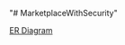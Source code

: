 "# MarketplaceWithSecurity" 

[ER Diagram](https://viewer.diagrams.net/?tags=%7B%7D&highlight=0000ff&edit=_blank&layers=1&nav=1&title=VideoGameMarket#R7V1dj9soFP01kboPWwUnjp3HTTrtSjuVRjNddfapYmKSIBHjxaST9NcvxOB8EDJJO7FnfS2NNAZjbHOPzyGXC3R648Xqk8DZ%2FDNPCOsE3WTV6X3oBAFC3Vj90znrIicOhkXGTNDEFNpmPNAfxGR2Te6SJiTfKyg5Z5Jm%2B5kTnqZkIvfysBD8eb%2FYlLP9u2Z4RpyMhwlmbu5Xmsh5%2BV7d7Yk%2FCZ3Nza3j0JxYYFvYZORznPDnnazeTac3FpzL4mixGhOmG8%2B2S3HdR8%2FZ8sEESeU5F0SPydNj8oUNpuJHsPqS3z11V7%2BbWr5jtjQv%2FAkviHlgubatoJ4904cSP%2BmsUS6xkMZYva7KUM0vMU2JUBlok2YMZzndFC9y5pQlt3jNl9JWZFOjKV2R5L6wlS6rzHarKtNJXflUVf5gHkafxozOUnU8UW%2Bu7zgSJFfPcotzaUqYtyJCkpW3uVBpBIVewhdEirUqYi6IjdkMbpE14%2FMOCmyZ%2BQ4ASntjg7xZWfXWOOrA2OcCWwWOrU7b6V6jbTTngv7Q1mGmNXdtt0k%2F0wXDqUIxTg6yRnzz2W5sQBkbc8a1gVOeEsfGulAiePYFixmRJiPjNJWbdghH6k%2B1zLj7PuyE6lnHKo22afWniws55mkuhcKSroMokz4TbdaR5JmplJGprV%2BYdtfHT1xKvrgEAP4vwkWFgUHvTBT0rgWCngOCu7%2B8MFAvKylm94oYcTpjhdE2PIm3Rjti2aNtXbbvYcMffp5cNfuUbahuTpOEpL9kj%2BC4PXYM0Luw%2FU1l21a5uDbMFO%2BkWKoPZJkmuWPU8jl%2F3s59x84zRczf1DXqQtVg9ZrcMnBRdpRneELT2W1x5eAAE2FVmFj5v9HwVTFyVnUVgCRsFeEsReheUREGdSvC4HwQVEMOJKG2vteXgxCmHESOkdNNP13liMkci3dBGP721kWhEiSAE4G4FYHaRWBYtwgMQYlADFMErE9sx8okF087KtAHpgEeIIDTAOT68VoRqFoEznYRXk0F0AUuwgbIAPLYo%2FE64DoBM0En%2BmETMqELzN5pqRgHwNTAhwdwchD2WvavnP3Dutk%2F7DeZ7AtMwyP70HXy%2Fiv1i%2F8PRgGqQQA4ekcRavm9cn6P6%2BZ3FDW7Nx9B7c5Hbn9%2BmSXqnonKlHRBHiReZLDI3osGeGzvhgL8nRNxWgE6IGK0Qjv4erEHpn81km7H5CuJ0uqfFOvaw7SQOyrf8DgtBHRkHrlD80tFz22k1klUwFPxdpi%2Bkt9wp3Wh9mAtBGugHgEdqbf90ANRAB%2Bz5cMDODkI2gH7NyAHtYdtWasDkQPfz%2FnGy8GRAXuc589cJKDl4AX3DiA5cH18rRxULgf1B3AFF3gPm6AHHns0Xg9c7yBZYMpgi4EHDODEAA3ilvyrJ%2F%2Fa47fQYNhksjewhsf2KHK9QVMqcvmt9Qf5MAGQ9MOW9Ksn%2FfqDugaDZpM%2B1GHhgTsuzHDL%2BScgAZDzWy9P9ZxfLi1XI%2Bf75%2Bc0gvMDqJzvunGzubbPlu8RuEl5PjSAo%2FsT4fst21%2BN7ft1s33UaLKPgHJ95FJ9wvVSHHreBiyG90EAHMGjyD8Dt2X4qzF8VDfDo8jvu2sAxRtYw%2BN4FLnjtIIz4O4bHxoA0n3U0n3ldN%2Fr1k%2F3%2FvH5RtB9BJXu3ckZJNXtnKjMJ66YH6fQyN6DBXBkf2QM34ECSWbETqVT7Url%2Bp4wLClPb7Znigl3BfujQOuDXDDzIZM0%2BUPvWaKSN%2FcLnK619fUrESsMqlqxftxN%2FKMT70Ob%2FLDaPfnBqgdZUflo76KOd65Sqe1FOmGvKd5Pv5QXNHYdEr4UE3Ki9UxbSStNXrzFL3c1y61XdhFRZopNi3%2Fff%2BQTsLvjmzmaFtAltIza9KMDqBWvaq7awsypqBfsV1SO79uKirZwKnq9%2BYYuYO%2BWutOat9u7HLNP%2Ffu7oLidFHReB%2FMX1w4ozHqih1l3BzMO3G%2B34asHxECnBqH4yNwgw9ObNQTednfzyqsH%2BFABrvtpOkatNlzb%2BfCCNtS%2FgEDsThH6WLc2XHkNAaju59h1P5ebgL1tWagIAQBlwI0qbWWgehmofeEAFLvrCTVdBqC6pWPXLV2uMAZLBlpntF1F6gxvdCsDV5eB%2BhcMQMMLfIZNUIGhxyKNV4Gh6xMEug%2BAFwMAdaDd6KUO2q9%2FqYBho%2Fd6MbiGyPKud09y%2FeFC39rLhwiAnO%2BfMN5y%2FvU4v%2F6VAob%2BcNNGcP4AKue7rjy96UsH7t4vPiiAI%2Fug6%2F7qc7BQZdgh6vxU2KE9rjjs0G7Gckbc4cvO5avGHfYPwtHC7gHYzo07DA8q6h9W9NNxhyopOJe7xQXO5p95QnSJ%2FwA%3D)
